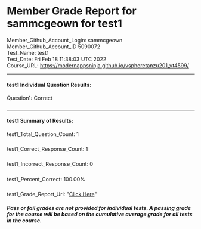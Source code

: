 # Member Grade Report for sammcgeown for test1  
   
Member_Github_Account_Login: sammcgeown  
Member_Github_Account_ID 5090072  
Test_Name: test1  
Test_Date: Fri Feb 18 11:38:03 UTC 2022  
Course_URL: https://modernappsninja.github.io/vspheretanzu201_vt4599/  
   
---  
#### test1 Individual Question Results:  
Question1: Correct  
#####  
---  
#### test1 Summary of Results:  
test1_Total_Question_Count: 1  
#####  
test1_Correct_Response_Count: 1  
#####  
test1_Incorrect_Response_Count: 0  
#####  
test1_Percent_Correct: 100.00%  
#####  
test1_Grade_Report_Url: "[Click Here](https://github.com/modernappsninjas/sammcgeown/blob/main/static/userdata/courses/vspheretanzu201_vt4599/grade_report.pr485.test1.md)"
##### Pass or fail grades are not provided for individual tests. A passing grade for the course will be based on the cumulative average grade for all tests in the course.  
